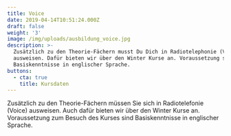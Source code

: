 ```yaml
---
title: Voice
date: 2019-04-14T10:51:24.000Z
draft: false
weight: '3'
image: /img/uploads/ausbildung_voice.jpg
description: >-
  Zusätzlich zu den Theorie-Fächern musst Du Dich in Radiotelephonie (Voice)
  ausweisen. Dafür bieten wir über den Winter Kurse an. Voraussetzung sind
  Basiskenntnisse in englischer Sprache.
buttons:
  - cta: true
    title: Kursdaten
---
```

Zusätzlich zu den Theorie-Fächern müssen Sie sich in Radiotelefonie (Voice) ausweisen. Auch dafür bieten wir über den Winter Kurse an. Voraussetzung zum Besuch des Kurses sind Basiskenntnisse in englischer Sprache.
